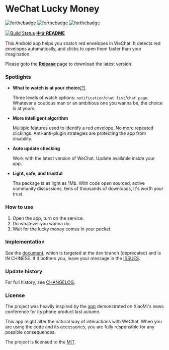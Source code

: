 # WeChat Lucky Money

[![forthebadge](http://forthebadge.com/images/badges/designed-in-ms-paint.svg)](http://forthebadge.com) [![forthebadge](http://forthebadge.com/images/badges/built-by-codebabes.svg)](http://forthebadge.com) [![forthebadge](http://forthebadge.com/images/badges/powered-by-electricity.svg)](http://forthebadge.com) 

[![Build Status](https://travis-ci.org/geeeeeeeeek/WeChatLuckyMoney.svg?branch=stable)](https://travis-ci.org/geeeeeeeeek/WeChatLuckyMoney) [**中文 README**](https://github.com/geeeeeeeeek/WeChatLuckyMoney/blob/stable/README.md)

This Android app helps you snatch red envelopes in WeChat. It detects red envelopes automatically, and clicks to open them faster than your imagination.

Please goto the [**Release**](https://github.com/geeeeeeeeek/WeChatLuckyMoney/releases/) page to download the latest version. 

### Spotlights

- **What to watch is at your choice**[[?]](https://github.com/geeeeeeeeek/WeChatLuckyMoney/issues/48)
  
  Three levels of watch options: `notification`/`chat list`/`chat page`. Whatever a coutious man or an ambitious one you wanna be, the choice is at yours.
  
- **More intelligent algorithm**
  
  Multiple features used to identify a red envelope. No more repeated clickings. Anti-anti-plugin strategies are protecting the app from disability.
  
- **Auto update checking**
  
  Work with the latest version of WeChat. Update available inside your app.
  
- **Light, safe, and trustful**
  
  Tha package is as light as 1Mb. With code open sourced, active community discussions, tens of thousands of downloads, it's worth your trust.

### How to use

1. Open the app, turn on the service.
2. Do whatever you wanna do.
3. Wait for the lucky money comes in your pocket.

### Implementation

See the [document](https://github.com/geeeeeeeeek/WeChatLuckyMoney/blob/dev/README.md), which is targeted at the dev branch (deprecated) and is IN CHINESE. If it bothers you, leave your message in the [ISSUES](https://github.com/geeeeeeeeek/WeChatLuckyMoney/issues).

### Update history

For full history, see [CHANGELOG](https://github.com/geeeeeeeeek/WeChatLuckyMoney/blob/stable/CHANGELOG.md).

### License

The project was heavily inspired by the [app](https://github.com/XiaoMi/LuckyMoneyTool) demonstrated on XiaoMi's news conference for its phone product last autumn. 

This app might alter the natural way of interactions with WeChat. When you are using the code and its accessories, you are fully responsible for any possible consequences.

The project is licensed to the [MIT](https://github.com/geeeeeeeeek/WeChatLuckyMoney/blob/stable/LICENSE.md).